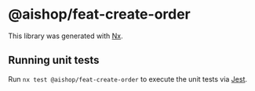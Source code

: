 # @aishop/feat-create-order

This library was generated with [Nx](https://nx.dev).

## Running unit tests

Run `nx test @aishop/feat-create-order` to execute the unit tests via [Jest](https://jestjs.io).
